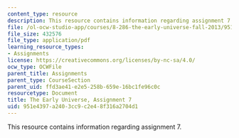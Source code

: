 ```yaml
---
content_type: resource
description: This resource contains information regarding assignment 7.
file: /ol-ocw-studio-app/courses/8-286-the-early-universe-fall-2013/951e4397a2403cc9c2e48f316a2704d1_MIT8_286F13_ps7.pdf
file_size: 432576
file_type: application/pdf
learning_resource_types:
- Assignments
license: https://creativecommons.org/licenses/by-nc-sa/4.0/
ocw_type: OCWFile
parent_title: Assignments
parent_type: CourseSection
parent_uid: ffd3ae41-e2e5-258b-659e-16bc1fe96c0c
resourcetype: Document
title: The Early Universe, Assignment 7
uid: 951e4397-a240-3cc9-c2e4-8f316a2704d1
---
```

This resource contains information regarding assignment 7.